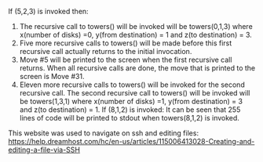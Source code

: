 If (5,2,3) is invoked then:
1. The recursive call to towers() will be invoked will be towers(0,1,3) where x(number of disks) =0, 
y(from destination) = 1 and z(to destination) = 3.
2. Five more recursive calls to towers() will be made before this first recursive call actually returns 
to the initial invocation.
3. Move #5 will be printed to the screen when the first recursive call returns. When all recursive calls are done, the move that is printed to the screen is Move #31.
4. Eleven more recursive calls to towers() will be invoked for the second recursive call. The second recursive call to towers() will be invoked will be towers(1,3,1) where x(number of disks) =1, 
y(from destination) = 3 and z(to destination) = 1.
If (8,1,2)  is invoked:
 It can be seen that 255 lines of code will be printed to stdout when towers(8,1,2) is invoked.



This website was used to navigate on ssh and editing files:
https://help.dreamhost.com/hc/en-us/articles/115006413028-Creating-and-editing-a-file-via-SSH
